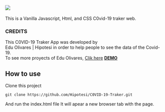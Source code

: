 
![](https://i.ibb.co/7QpKsCX/image.png)
--
This is a Vanilla Javascript, Html, and CSS C0vid-19 traker web.
### CREDITS
This C0VID-19 Traker App was developed by  
Edu Olivares | Hipotesi in order to help people  to see the data of the Covid-19.  
To see more proyects of Edu Olivares,  [Clik here](http://hipotesi.org/) 
**[DEMO](http://hipotesi.org/covid19/)**
## How to use
Clone this project

    git clone https://github.com/Hipotesi/C0VID-19-Traker.git

And run the index.html file
It will apear a new browser tab with the page.
